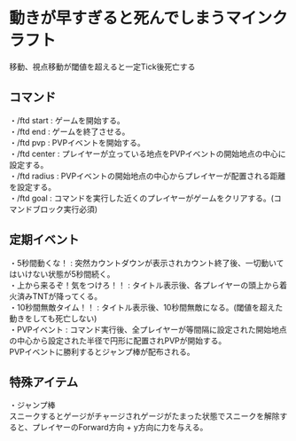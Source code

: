 # 動きが早すぎると死んでしまうマインクラフト

移動、視点移動が閾値を超えると一定Tick後死亡する

## コマンド
・/ftd start : ゲームを開始する。<br>
・/ftd end : ゲームを終了させる。<br>
・/ftd pvp : PVPイベントを開始する。<br>
・/ftd center : プレイヤーが立っている地点をPVPイベントの開始地点の中心に設定する。<br>
・/ftd radius : PVPイベントの開始地点の中心からプレイヤーが配置される距離を設定する。<br>
・/ftd goal : コマンドを実行した近くのプレイヤーがゲームをクリアする。(コマンドブロック実行必須)<br>

## 定期イベント 
・5秒間動くな！ : 突然カウントダウンが表示されカウント終了後、一切動いてはいけない状態が5秒間続く。<br>
・上から来るぞ！気をつけろ！！ : タイトル表示後、各プレイヤーの頭上から着火済みTNTが降ってくる。<br>
・10秒間無敵タイム！！ : タイトル表示後、10秒間無敵になる。(閾値を超えた動きをしても死亡しない)<br>
・PVPイベント : コマンド実行後、全プレイヤーが等間隔に設定された開始地点の中心から設定された半径で円形に配置されPVPが開始する。<br>
PVPイベントに勝利するとジャンプ棒が配布される。

## 特殊アイテム
・ジャンプ棒 <br>
スニークするとゲージがチャージされゲージがたまった状態でスニークを解除すると、プレイヤーのForward方向 + y方向に力を与える。
